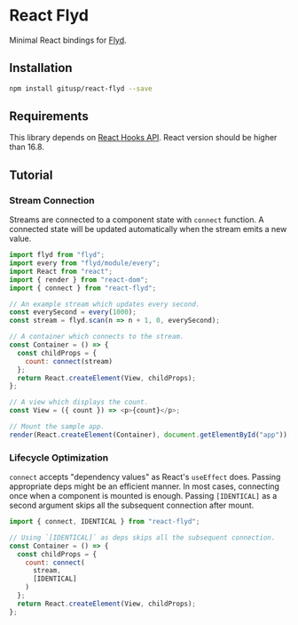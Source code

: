 React Flyd
===

Minimal React bindings for [Flyd](https://github.com/paldepind/flyd).

Installation
---

```bash
npm install gitusp/react-flyd --save
```

Requirements
---

This library depends on [React Hooks API](https://reactjs.org/docs/hooks-intro.html).
React version should be higher than 16.8.

Tutorial
---

### Stream Connection

Streams are connected to a component state with `connect` function.
A connected state will be updated automatically when the stream emits a new value.

```js
import flyd from "flyd";
import every from "flyd/module/every";
import React from "react";
import { render } from "react-dom";
import { connect } from "react-flyd";

// An example stream which updates every second.
const everySecond = every(1000);
const stream = flyd.scan(n => n + 1, 0, everySecond);

// A container which connects to the stream.
const Container = () => {
  const childProps = {
    count: connect(stream)
  };
  return React.createElement(View, childProps);
};

// A view which displays the count.
const View = ({ count }) => <p>{count}</p>;

// Mount the sample app.
render(React.createElement(Container), document.getElementById("app"));
```

### Lifecycle Optimization

`connect` accepts "dependency values" as React's `useEffect` does.
Passing appropriate deps might be an efficient manner.
In most cases, connecting once when a component is mounted is enough.
Passing `[IDENTICAL]` as a second argument skips all the subsequent connection after mount.

```js
import { connect, IDENTICAL } from "react-flyd";

// Using `[IDENTICAL]` as deps skips all the subsequent connection.
const Container = () => {
  const childProps = {
    count: connect(
      stream,
      [IDENTICAL]
    )
  };
  return React.createElement(View, childProps);
};
```
